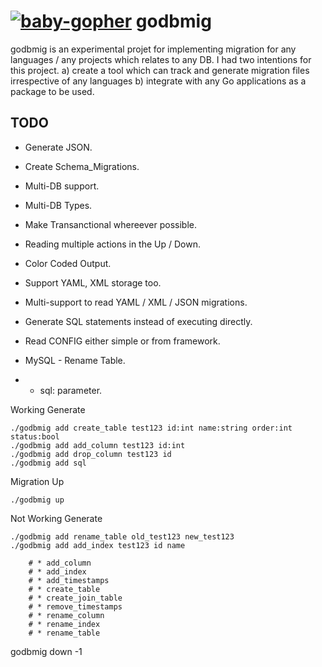 [![baby-gopher](https://raw.github.com/drnic/babygopher-site/gh-pages/images/babygopher-logo-small.png)](http://www.babygopher.org)
godbmig
=======

godbmig is an experimental projet for implementing migration for any languages / any projects which relates to any DB. I had two intentions for this project. 
a) create a tool which can track and generate migration files irrespective of any languages
b) integrate with any Go applications as a package to be used.


TODO
----

* Generate JSON.
* Create Schema_Migrations.
* Multi-DB support.
* Multi-DB Types.
* Make Transanctional whereever possible.
* Reading multiple actions in the Up / Down.
* Color Coded Output.
* Support YAML, XML storage too.
* Multi-support to read YAML / XML / JSON migrations.
* Generate SQL statements instead of executing directly.

* Read CONFIG either simple or from framework.

* MySQL - Rename Table.
* - sql: parameter.

Working
Generate
```
./godbmig add create_table test123 id:int name:string order:int status:bool
./godbmig add add_column test123 id:int
./godbmig add drop_column test123 id
./godbmig add sql 
```

Migration Up
```
./godbmig up
```

Not Working
Generate
```
./godbmig add rename_table old_test123 new_test123
./godbmig add add_index test123 id name
```

```
    # * add_column
    # * add_index
    # * add_timestamps
    # * create_table
    # * create_join_table
    # * remove_timestamps
    # * rename_column
    # * rename_index
    # * rename_table
```
godbmig down -1
```
